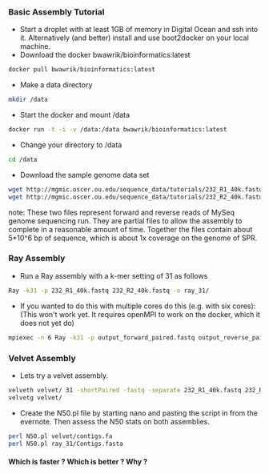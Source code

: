 ### Basic Assembly Tutorial

- Start a droplet with at least 1GB of memory in Digital Ocean and ssh into it. Alternatively (and better) install and use boot2docker on your local machine.
- Download the docker bwawrik/bioinformatics:latest

```sh
docker pull bwawrik/bioinformatics:latest
```
- Make a data directory

```sh
mkdir /data
```

- Start the docker and mount /data

```sh
docker run -t -i -v /data:/data bwawrik/bioinformatics:latest
```

- Change your directory to /data

```sh
cd /data
```

- Download the sample genome data set

```sh
wget http://mgmic.oscer.ou.edu/sequence_data/tutorials/232_R1_40k.fastq
wget http://mgmic.oscer.ou.edu/sequence_data/tutorials/232_R2_40k.fastq
```

note: These two files represent forward and reverse reads of MySeq genome sequencing run. They are partial files to allow the assembly to complete in a reasonable amount of time. Together the files contain about 5*10^6 bp of sequence, which is about 1x coverage on the genome of SPR.


### Ray Assembly

- Run a Ray assembly with a k-mer setting of 31 as follows

```sh
Ray -k31 -p 232_R1_40k.fastq 232_R2_40k.fastq -o ray_31/
```
- If you wanted to do this with multiple cores do this (e.g. with six cores):
(This won't work yet. It requires openMPI to work on the docker, which it does not yet do)

```sh
mpiexec -n 6 Ray -k31 -p output_forward_paired.fastq output_reverse_paired.fastq -o ray_31/
```

### Velvet Assembly

- Lets try a velvet assembly.

```sh
velveth velvet/ 31 -shortPaired -fastq -separate 232_R1_40k.fastq 232_R2_40k.fastq
velvetg velvet/
```

- Create the N50.pl file by starting nano and pasting the script in from the evernote. Then assess the N50 stats on both assemblies.

```sh
perl N50.pl velvet/contigs.fa
perl N50.pl ray_31/Contigs.fasta
```

#### Which is faster ? Which is better ? Why ?
